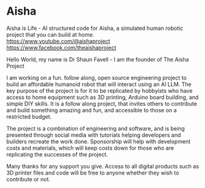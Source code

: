 # Aisha

Aisha is Life - AI structured code for Aisha, a simulated human robotic project that you can build at home.
https://www.youtube.com/@aishaproject 
https://www.facebook.com/theaishaproject
 
Hello World, my name is Dr Shaun Favell - I am the founder of The Aisha Project

I am working on a fun. follow along, open source engineering project to build an affordable humanoid robot that will interact using an AI LLM. The key purpose of the project is for it to be replicated by hobbyists who have access to home equipment such as 3D printing, Arduino board building, and simple DIY skills. It is a follow along project, that invites others to contribute and build something amazing and fun, and accessible to those on a restricted budget.

The project is a combination of engineering and software, and is being presented through social media with tutorials helping developers and builders recreate the work done. Sponsorship will help with development costs and materials, which will keep costs down for those who are replicating the successes of the project.

Many thanks for any support you give. Access to all digital products such as 3D printer files and code will be free to anyone whether they wish to contribute or not.